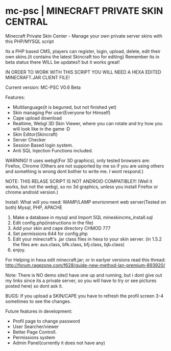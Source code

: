 mc-psc | MINECRAFT PRIVATE SKIN CENTRAL
=======================================

Minecraft Private Skin Center - Manage your own private server skins with this PHP/MYSQL script

Its a PHP based CMS, players can register, login, upload, delete, edit their
own skins.(it contains the latest Skincraft too for editing) Remember its in
beta status there WILL be updates!! but it works great!

IN ORDER TO WORK WITH THIS SCRIPT YOU WILL NEED A HEXA EDITED MINECRAFT.JAR CLIENT FILE!

Current version: MC-PSC V0.6 Beta

Features:
- Multilanguage(it is beguned, but not finished yet)
- Skin managing Per user(Everyone for Himself)
- Cape upload download
- Realtime, Webgl 3D Skin Viewer, where you
can rotate and try how you will look like
in the game :D
- Skin Editor(Skincraft)
- Server Checker
- Session Based login system.
- Anti SQL Injection Functions included.

WARNING! It uses webgl(For 3D graphics), only tested browsers are: Firefox, Chrome
(Others are not supported by me so if you are using others and something
is wrong dont bother to write me. I wont respond.)

NOTE: THIS RELASE SCRIPT IS NOT ANDROID COMPATIBLE!!!
(Well it works, but not the webgl, so no 3d graphics, unless you
install Firefox or chrome android version.)

Install:
What will you need: WAMP/LAMP envrionment web server(Tested on both)
Mysql, PHP, APACHE

1. Make a database in mysql and Import SQL mineskincms_install.sql
2. Edit config.php(instructions in the file)
3. Add your skin and cape directory CHMOD 777
4. Set permissions 644 for config.php
5. Edit your minecraft's .jar class files in hexa to your skin server.
(in 1.5.2 the files are: aus.class, bfk.class, bfj.class, bjb.class)
6. enjoy.

For Helping in hexa edit minecraft.jar; or in earlyer versions read this thread:
http://forum.ragezone.com/f628/guide-new-method-lan-premium-893920/

Note: There is NO demo site(I have one up and running, but i dont give out my links since its a private server, so you will have to try or see pictures posted here) so dont ask it.

BUGS:
If you upload a SKIN/CAPE you have to refresh the profil screen 3-4 sometimes to see the changes.

Future features in development:
- Profil page to change password
- User Searcher/viewer
- Better Page Controll.
- Permissions system
- Admin Panel(currently it does not have any) 
